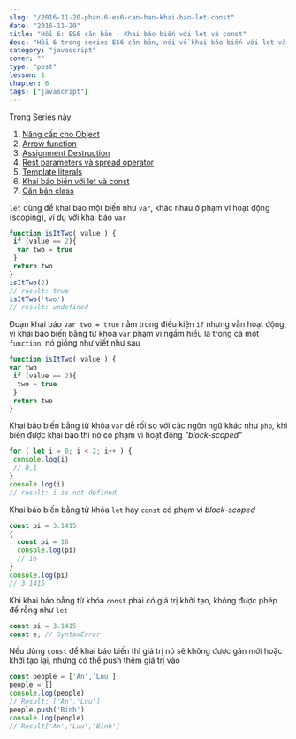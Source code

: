 ```yaml
---
slug: "/2016-11-20-phan-6-es6-can-ban-khai-bao-let-const"
date: "2016-11-20"
title: "Hồi 6: ES6 căn bản - Khai báo biến với let và const"
desc: "Hồi 6 trong series ES6 căn bản, nói về khai báo biến với let và const"
category: "javascript"
cover: ""
type: "post"
lesson: 1
chapter: 6
tags: ["javascript"]
---
```


Trong Series này

1. [Nâng cấp cho Object](/2016-11-15-chuong-1-es6-can-ban)
2. [Arrow function](/2016-11-16-chuong-2-es6-can-ban-arrow-function/)
3. [Assignment Destruction](/2016-11-17-phan-3-es6-can-ban-assignment-destructuring)
4. [Rest parameters và spread operator](/2016-11-18-phan-4-es6-can-ban-rest-parameters-va-spread-operator)
5. [Template literals](/2016-11-19-phan-5-es6-can-ban-template-literals)
6. [Khai báo biến với let và const](/2016-11-20-phan-6-es6-can-ban-khai-bao-let-const)
7. [Căn bản class](/2016-11-21-phan-7-es6-can-ban-classes)


`let` dùng để khai báo một biến như `var`, khác nhau ở phạm vi hoạt động (scoping), ví dụ với khai báo `var`

```js
function isItTwo( value ) {
 if (value == 2){
  var two = true
 }
 return two
}
isItTwo(2)
// result: true
isItTwo('two')
// result: undefined
```

Đoạn khai báo `var two = true` nằm trong điều kiện `if` nhưng vẫn hoạt động, vì khai báo biến bằng từ khóa `var` phạm vi ngầm hiểu là trong cả một `function`, nó giống như viết như sau

```js
function isItTwo( value ) {
var two
 if (value == 2){
  two = true
 }
 return two
}
```

Khai báo biến bằng từ khóa `var` dễ rối so với các ngôn ngữ khác như `php`, khi biến được khai báo thì nó có phạm vi hoạt động *"block-scoped"*

```js
for ( let i = 0; i < 2; i++ ) {
 console.log(i)
 // 0,1
}
console.log(i)
// result: i is not defined
```

Khai báo biến bằng từ khóa `let` hay `const` có phạm vi *block-scoped*

```js
const pi = 3.1415
{
  const pi = 16
  console.log(pi)
  // 16
}
console.log(pi)
// 3.1415
```

Khi khai báo bằng từ khóa `const` phải có giá trị khởi tạo, không được phép để rỗng như `let`

```js
const pi = 3.1415
const e; // SyntaxError
```

Nếu dùng `const` để khai báo biến thì giá trị nó sẽ không được gán mới hoặc khởi tạo lại, nhưng có thể push thêm giá trị vào

```js
const people = ['An','Luu']
people = []
console.log(people)
// Result: ['An','Luu']
people.push('Binh')
console.log(people)
// Result['An','Luu','Binh']
```

